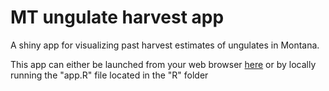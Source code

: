 # MT ungulate harvest app
A shiny app for visualizing past harvest estimates of ungulates in Montana. 

This app can either be launched from your web browser [here](https://peterdonati.shinyapps.io/MT_ungulate_harvest/) or by locally running the "app.R" file located in the "R" folder
